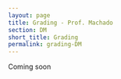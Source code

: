 ```yaml
---
layout: page
title: Grading - Prof. Machado
section: DM
short_title: Grading
permalink: grading-DM
---
```


Coming soon

